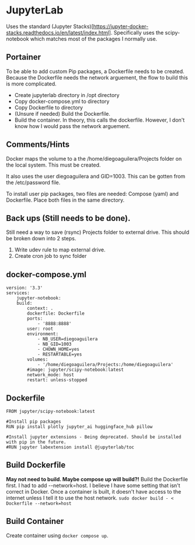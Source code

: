 # JupyterLab
Uses the standard (Jupyter Stacks)[https://jupyter-docker-stacks.readthedocs.io/en/latest/index.html].
Specifically uses the scipy-notebook which matches most of the packages I normally use.

## Portainer
To be able to add custom Pip packages, a Dockerfile needs to be created. Because the Dockerfile needs the network arguement, the flow to build this is more complicated.
- Create jupyterlab directory in /opt directory
- Copy docker-compose.yml to directory
- Copy Dockerfile to directory
- (Unsure if needed) Build the Dockerfile.
- Build the container. In theory, this calls the dockerfile. However, I don't know how I would pass the network arguement.

## Comments/Hints
Docker maps the volume to a the /home/diegoaguilera/Projects folder on the local system. This must be created.

It also uses the user diegoaguilera and GID=1003. This can be gotten from the /etc/password file.

To install user pip packages, two files are needed: Compose (yaml) and Dockerfile. Place both files in the same directory.

## Back ups (Still needs to be done).
Still need a way to save (rsync) Projects folder to external drive. This should be broken down into 2 steps.
1. Write udev rule to map external drive.
2. Create cron job to sync folder

## docker-compose.yml
```
version: '3.3'
services:
    jupyter-notebook:
	build:
	    context: .
	    dockerfile: Dockerfile
        ports:
            - '8888:8888'
        user: root
        environment:
            - NB_USER=diegoaguilera
            - NB_GID=1003
            - CHOWN_HOME=yes
            - RESTARTABLE=yes
        volumes:
            - '/home/diegoaguilera/Projects:/home/diegoaguilera'
        #image: jupyter/scipy-notebook:latest
        network_mode: host
        restart: unless-stopped
```

## Dockerfile
```
FROM jupyter/scipy-notebook:latest

#Install pip packages
RUN pip install plotly jupyter_ai huggingface_hub pillow

#Install jupyter extensions - Being deprecated. Should be installed with pip in the future.
#RUN jupyter labextension install @jupyterlab/toc
```
## Build Dockerfile
**May not need to build. Maybe compose up will build?!**
Build the Dockerfile first. I had to add --network=host. I believe I have some setting that isn't correct in Docker. Once a container is built, it doesn't have access to the internet unless I tell it to use the host network.
```sudo docker build - < Dockerfile --network=host```

## Build Container
Create container using ```docker compose up```.
